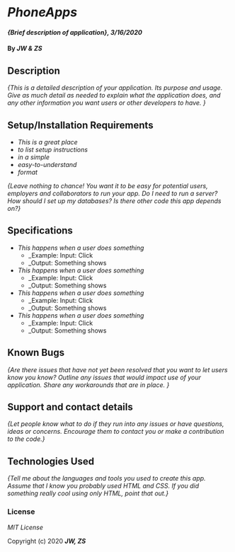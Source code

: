 # _PhoneApps_

#### _{Brief description of application}, 3/16/2020_

#### By _**JW & ZS**_

## Description

_{This is a detailed description of your application. Its purpose and usage.  Give as much detail as needed to explain what the application does, and any other information you want users or other developers to have. }_

## Setup/Installation Requirements

* _This is a great place_
* _to list setup instructions_
* _in a simple_
* _easy-to-understand_
* _format_

_{Leave nothing to chance! You want it to be easy for potential users, employers and collaborators to run your app. Do I need to run a server? How should I set up my databases? Is there other code this app depends on?}_

## Specifications

* _This happens when a user does something_
    * _Example: Input: Click
    * _Output: Something shows
* _This happens when a user does something_
    * _Example: Input: Click
    * _Output: Something shows
* _This happens when a user does something_
    * _Example: Input: Click
    * _Output: Something shows
* _This happens when a user does something_
    * _Example: Input: Click
    * _Output: Something shows

## Known Bugs

_{Are there issues that have not yet been resolved that you want to let users know you know?  Outline any issues that would impact use of your application.  Share any workarounds that are in place. }_

## Support and contact details

_{Let people know what to do if they run into any issues or have questions, ideas or concerns.  Encourage them to contact you or make a contribution to the code.}_

## Technologies Used

_{Tell me about the languages and tools you used to create this app. Assume that I know you probably used HTML and CSS. If you did something really cool using only HTML, point that out.}_

### License

*MIT License*

Copyright (c) 2020 **_JW, ZS_**